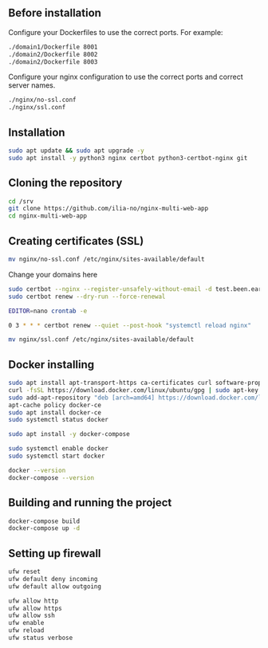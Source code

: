 ## Before installation
Configure your Dockerfiles to use the correct ports.
For example:
```bash
./domain1/Dockerfile 8001
./domain2/Dockerfile 8002
./domain2/Dockerfile 8003
```

Configure your nginx configuration to use the correct ports and correct server names.
```bash
./nginx/no-ssl.conf
./nginx/ssl.conf
```

## Installation

```bash
sudo apt update && sudo apt upgrade -y
sudo apt install -y python3 nginx certbot python3-certbot-nginx git
```


## Cloning the repository
```bash
cd /srv
git clone https://github.com/ilia-no/nginx-multi-web-app
cd nginx-multi-web-app
```


## Creating certificates (SSL)
```bash
mv nginx/no-ssl.conf /etc/nginx/sites-available/default
```

Change your domains here
```bash
sudo certbot --nginx --register-unsafely-without-email -d test.been.earth -d test2.been.earth -d test3.been.earth 
sudo certbot renew --dry-run --force-renewal
```

```bash
EDITOR=nano crontab -e
```

```bash
0 3 * * * certbot renew --quiet --post-hook "systemctl reload nginx"
```

```bash
mv nginx/ssl.conf /etc/nginx/sites-available/default
```


## Docker installing

```bash
sudo apt install apt-transport-https ca-certificates curl software-properties-common
curl -fsSL https://download.docker.com/linux/ubuntu/gpg | sudo apt-key add -
sudo add-apt-repository "deb [arch=amd64] https://download.docker.com/linux/ubuntu focal stable"
apt-cache policy docker-ce
sudo apt install docker-ce
sudo systemctl status docker
```

```bash
sudo apt install -y docker-compose
```

```bash
sudo systemctl enable docker
sudo systemctl start docker
```

```bash
docker --version
docker-compose --version
```

## Building and running the project
```bash
docker-compose build
docker-compose up -d
```

## Setting up firewall

```bash
ufw reset
ufw default deny incoming
ufw default allow outgoing

ufw allow http
ufw allow https
ufw allow ssh
ufw enable
ufw reload
ufw status verbose
```
